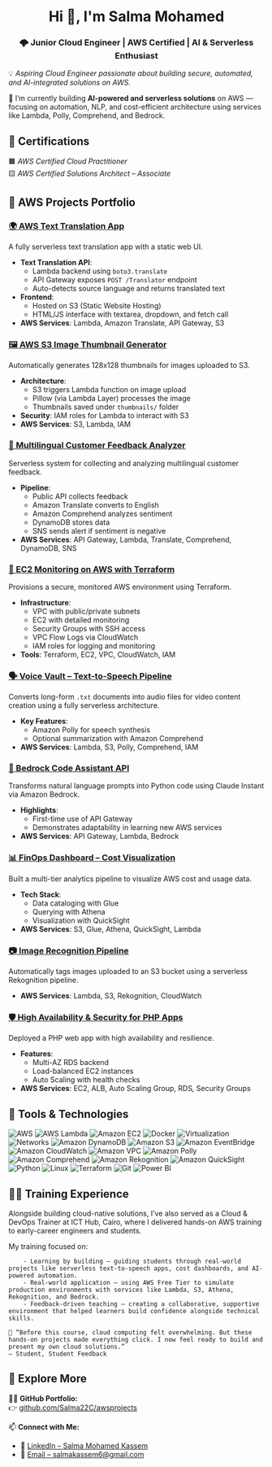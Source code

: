 <h1 align="center">Hi 👋, I'm Salma Mohamed</h1>
<h3 align="center">🌩 Junior Cloud Engineer | AWS Certified | AI & Serverless Enthusiast</h3>

💡 *Aspiring Cloud Engineer passionate about building secure, automated, and AI-integrated solutions on AWS.*

🔭 I’m currently building **AI-powered and serverless solutions** on AWS — focusing on automation, NLP, and cost-efficient architecture using services like Lambda, Polly, Comprehend, and Bedrock.



## 🏅 Certifications

🟧 *AWS Certified Cloud Practitioner*  
 🟨 *AWS Certified Solutions Architect – Associate*


## 🚀 AWS Projects Portfolio
### [🌍 AWS Text Translation App](https://github.com/Salma22C/awsprojects/tree/main/AWS%20Text%20Translation%20App)  
A fully serverless text translation app with a static web UI.  
- **Text Translation API**:
  - Lambda backend using `boto3.translate`  
  - API Gateway exposes `POST /Translator` endpoint  
  - Auto-detects source language and returns translated text  
- **Frontend**:
  - Hosted on S3 (Static Website Hosting)  
  - HTML/JS interface with textarea, dropdown, and fetch call  
- **AWS Services**: Lambda, Amazon Translate, API Gateway, S3  

### [🖼️ AWS S3 Image Thumbnail Generator](https://github.com/Salma22C/awsprojects/tree/main/AutoThumbailGenerator)  
Automatically generates 128x128 thumbnails for images uploaded to S3.  
- **Architecture**:
  - S3 triggers Lambda function on image upload  
  - Pillow (via Lambda Layer) processes the image  
  - Thumbnails saved under `thumbnails/` folder  
- **Security**: IAM roles for Lambda to interact with S3  
- **AWS Services**: S3, Lambda, IAM  

### [🧠 Multilingual Customer Feedback Analyzer](https://github.com/Salma22C/awsprojects/tree/main/Multilingual%20Customer%20Feedback%20Analyzer)  
Serverless system for collecting and analyzing multilingual customer feedback.  
- **Pipeline**:
  - Public API collects feedback  
  - Amazon Translate converts to English  
  - Amazon Comprehend analyzes sentiment  
  - DynamoDB stores data  
  - SNS sends alert if sentiment is negative  
- **AWS Services**: API Gateway, Lambda, Translate, Comprehend, DynamoDB, SNS  

### [🧾 EC2 Monitoring on AWS with Terraform](https://github.com/Salma22C/awsprojects/tree/main/Terraform-EC2-Monitoring)  
Provisions a secure, monitored AWS environment using Terraform.  
- **Infrastructure**:
  - VPC with public/private subnets  
  - EC2 with detailed monitoring  
  - Security Groups with SSH access  
  - VPC Flow Logs via CloudWatch  
  - IAM roles for logging and monitoring  
- **Tools**: Terraform, EC2, VPC, CloudWatch, IAM  


### [🗣 Voice Vault – Text-to-Speech Pipeline](https://github.com/Salma22C/awsprojects/blob/main/Voice%20Vault%20Project)  
Converts long-form `.txt` documents into audio files for video content creation using a fully serverless architecture.  
- **Key Features**:
  - Amazon Polly for speech synthesis  
  - Optional summarization with Amazon Comprehend  
- **AWS Services**: Lambda, S3, Polly, Comprehend, IAM  


### [🤖 Bedrock Code Assistant API](https://github.com/Salma22C/awsprojects/tree/main/Amazon%20Bedrock%20Code%20Assistant%20API)  
Transforms natural language prompts into Python code using Claude Instant via Amazon Bedrock.  
- **Highlights**:
  - First-time use of API Gateway  
  - Demonstrates adaptability in learning new AWS services  
- **AWS Services**: API Gateway, Lambda, Bedrock  



### [📊 FinOps Dashboard – Cost Visualization](https://github.com/Salma22C/awsprojects/tree/main/Serverless%20Data%20Analytics%20and%20Visualization%20Pipeline)  
Built a multi-tier analytics pipeline to visualize AWS cost and usage data.  
- **Tech Stack**:
  - Data cataloging with Glue  
  - Querying with Athena  
  - Visualization with QuickSight  
- **AWS Services**: S3, Glue, Athena, QuickSight, Lambda  



### [📷 Image Recognition Pipeline](https://github.com/Salma22C/awsprojects/tree/main/Serverless%20Image%20Recognition%20Pipeline)  
Automatically tags images uploaded to an S3 bucket using a serverless Rekognition pipeline.  
- **AWS Services**: Lambda, S3, Rekognition, CloudWatch  


### [🛡️ High Availability & Security for PHP Apps](https://github.com/Salma22C/awsprojects/tree/main/High%20Availability%20PHP%20App)  
Deployed a PHP web app with high availability and resilience.  
- **Features**:
  - Multi-AZ RDS backend  
  - Load-balanced EC2 instances  
  - Auto Scaling with health checks  
- **AWS Services**: EC2, ALB, Auto Scaling Group, RDS, Security Groups  




## 🧰 Tools & Technologies

<p align="left">
  <img src="https://img.shields.io/badge/AWS-FF9900?style=for-the-badge&logo=amazonaws&logoColor=white" alt="AWS"/>
  <img src="https://img.shields.io/badge/Lambda-FF9900?style=for-the-badge&logo=amazonaws&logoColor=white" alt="AWS Lambda"/>
  <img src="https://img.shields.io/badge/EC2-FF9900?style=for-the-badge&logo=amazonaws&logoColor=white" alt="Amazon EC2"/>
  <img src="https://img.shields.io/badge/Docker-2496ED?style=for-the-badge&logo=docker&logoColor=white" alt="Docker"/>
  <img src="https://img.shields.io/badge/Virtualization-0078D4?style=for-the-badge&logo=virtualbox&logoColor=white" alt="Virtualization"/>
  <img src="https://img.shields.io/badge/Networking-4285F4?style=for-the-badge&logo=cisco&logoColor=white" alt="Networks"/>
  <img src="https://img.shields.io/badge/DynamoDB-4053D6?style=for-the-badge&logo=amazonaws&logoColor=white" alt="Amazon DynamoDB"/>
  <img src="https://img.shields.io/badge/S3-569A31?style=for-the-badge&logo=amazonaws&logoColor=white" alt="Amazon S3"/>
  <img src="https://img.shields.io/badge/EventBridge-FF4F8B?style=for-the-badge&logo=amazonaws&logoColor=white" alt="Amazon EventBridge"/>
  <img src="https://img.shields.io/badge/CloudWatch-FF9900?style=for-the-badge&logo=amazonaws&logoColor=white" alt="Amazon CloudWatch"/>
  <img src="https://img.shields.io/badge/VPC-232F3E?style=for-the-badge&logo=amazonaws&logoColor=white" alt="Amazon VPC"/>
  <img src="https://img.shields.io/badge/Polly-FF9900?style=for-the-badge&logo=amazonaws&logoColor=white" alt="Amazon Polly"/>
  <img src="https://img.shields.io/badge/Comprehend-4CAF50?style=for-the-badge&logo=amazonaws&logoColor=white" alt="Amazon Comprehend"/>
  <img src="https://img.shields.io/badge/Rekognition-3EB489?style=for-the-badge&logo=amazonaws&logoColor=white" alt="Amazon Rekognition"/>
  <img src="https://img.shields.io/badge/QuickSight-0052CC?style=for-the-badge&logo=amazonaws&logoColor=white" alt="Amazon QuickSight"/>
  <img src="https://img.shields.io/badge/Python-3776AB?style=for-the-badge&logo=python&logoColor=white" alt="Python"/>
  <img src="https://img.shields.io/badge/Linux-FCC624?style=for-the-badge&logo=linux&logoColor=black" alt="Linux"/>
  <img src="https://img.shields.io/badge/Terraform-7B42BC?style=for-the-badge&logo=terraform&logoColor=white" alt="Terraform"/>
  <img src="https://img.shields.io/badge/Git-F05032?style=for-the-badge&logo=git&logoColor=white" alt="Git"/>
  <img src="https://img.shields.io/badge/PowerBI-F2C811?style=for-the-badge&logo=powerbi&logoColor=black" alt="Power BI"/>
</p>





## 🧑‍🏫 Training Experience
Alongside building cloud-native solutions, I’ve also served as a Cloud & DevOps Trainer at ICT Hub, Cairo, where I delivered hands-on AWS training to early-career engineers and students.

My training focused on:

```
    - Learning by building — guiding students through real-world projects like serverless text-to-speech apps, cost dashboards, and AI-powered automation.
    - Real-world application — using AWS Free Tier to simulate production environments with services like Lambda, S3, Athena, Rekognition, and Bedrock.
    - Feedback-driven teaching — creating a collaborative, supportive environment that helped learners build confidence alongside technical skills.
```
    
    💬 “Before this course, cloud computing felt overwhelming. But these hands-on projects made everything click. I now feel ready to build and present my own cloud solutions.”
    — Student, Student Feedback

## 🔗 Explore More

👩‍💻 **GitHub Portfolio:**  
👉 [github.com/Salma22C/awsprojects](https://github.com/Salma22C/awsprojects)

📫 **Connect with Me:**  
- 💼 [LinkedIn – Salma Mohamed Kassem](https://www.linkedin.com/in/salma-mohamed-kassem)  
- 📧 [Email – salmakassem6@gmail.com](mailto:salmakassem6@gmail.com)



